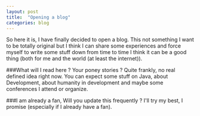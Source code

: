 ```yaml
---
layout: post
title:  "Opening a blog"
categories: blog
---
```


So here it is, I have finally decided to open a blog. This not something I want to be totally original but I think I can share some experiences and force myself to write some stuff down from time to time I think it can be a good thing (both for me and the world (at least the internet)). 

###What will I read here ? Your poney stories ?
Quite frankly, no real defined idea right now. You can expect some stuff on Java, about Development, about humanity in development and maybe some conferences I attend or organize.

###I am already a fan, Will you update this frequently ? 
I'll try my best, I promise (especially if I already have a fan). 
